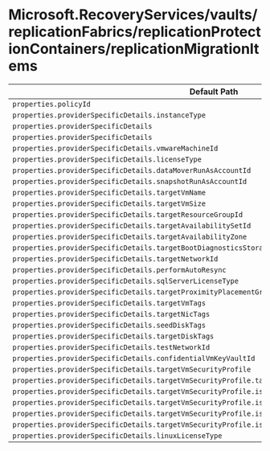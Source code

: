 # Microsoft.RecoveryServices/vaults/replicationFabrics/replicationProtectionContainers/replicationMigrationItems

| Default Path | Alias |
|---|---|
| `properties.policyId` | `Microsoft.RecoveryServices/vaults/replicationFabrics/replicationProtectionContainers/replicationMigrationItems/policyId` |
| `properties.providerSpecificDetails.instanceType` | `Microsoft.RecoveryServices/vaults/replicationFabrics/replicationProtectionContainers/replicationMigrationItems/providerSpecificDetails.instanceType` |
| `properties.providerSpecificDetails` | `Microsoft.RecoveryServices/vaults/replicationFabrics/replicationProtectionContainers/replicationMigrationItems/providerSpecificDetails` |
| `properties.providerSpecificDetails` | `Microsoft.RecoveryServices/vaults/replicationFabrics/replicationProtectionContainers/replicationMigrationItems/providerSpecificDetails.VMwareCbt` |
| `properties.providerSpecificDetails.vmwareMachineId` | `Microsoft.RecoveryServices/vaults/replicationFabrics/replicationProtectionContainers/replicationMigrationItems/providerSpecificDetails.VMwareCbt.vmwareMachineId` |
| `properties.providerSpecificDetails.licenseType` | `Microsoft.RecoveryServices/vaults/replicationFabrics/replicationProtectionContainers/replicationMigrationItems/providerSpecificDetails.VMwareCbt.licenseType` |
| `properties.providerSpecificDetails.dataMoverRunAsAccountId` | `Microsoft.RecoveryServices/vaults/replicationFabrics/replicationProtectionContainers/replicationMigrationItems/providerSpecificDetails.VMwareCbt.dataMoverRunAsAccountId` |
| `properties.providerSpecificDetails.snapshotRunAsAccountId` | `Microsoft.RecoveryServices/vaults/replicationFabrics/replicationProtectionContainers/replicationMigrationItems/providerSpecificDetails.VMwareCbt.snapshotRunAsAccountId` |
| `properties.providerSpecificDetails.targetVmName` | `Microsoft.RecoveryServices/vaults/replicationFabrics/replicationProtectionContainers/replicationMigrationItems/providerSpecificDetails.VMwareCbt.targetVmName` |
| `properties.providerSpecificDetails.targetVmSize` | `Microsoft.RecoveryServices/vaults/replicationFabrics/replicationProtectionContainers/replicationMigrationItems/providerSpecificDetails.VMwareCbt.targetVmSize` |
| `properties.providerSpecificDetails.targetResourceGroupId` | `Microsoft.RecoveryServices/vaults/replicationFabrics/replicationProtectionContainers/replicationMigrationItems/providerSpecificDetails.VMwareCbt.targetResourceGroupId` |
| `properties.providerSpecificDetails.targetAvailabilitySetId` | `Microsoft.RecoveryServices/vaults/replicationFabrics/replicationProtectionContainers/replicationMigrationItems/providerSpecificDetails.VMwareCbt.targetAvailabilitySetId` |
| `properties.providerSpecificDetails.targetAvailabilityZone` | `Microsoft.RecoveryServices/vaults/replicationFabrics/replicationProtectionContainers/replicationMigrationItems/providerSpecificDetails.VMwareCbt.targetAvailabilityZone` |
| `properties.providerSpecificDetails.targetBootDiagnosticsStorageAccountId` | `Microsoft.RecoveryServices/vaults/replicationFabrics/replicationProtectionContainers/replicationMigrationItems/providerSpecificDetails.VMwareCbt.targetBootDiagnosticsStorageAccountId` |
| `properties.providerSpecificDetails.targetNetworkId` | `Microsoft.RecoveryServices/vaults/replicationFabrics/replicationProtectionContainers/replicationMigrationItems/providerSpecificDetails.VMwareCbt.targetNetworkId` |
| `properties.providerSpecificDetails.performAutoResync` | `Microsoft.RecoveryServices/vaults/replicationFabrics/replicationProtectionContainers/replicationMigrationItems/providerSpecificDetails.VMwareCbt.performAutoResync` |
| `properties.providerSpecificDetails.sqlServerLicenseType` | `Microsoft.RecoveryServices/vaults/replicationFabrics/replicationProtectionContainers/replicationMigrationItems/providerSpecificDetails.VMwareCbt.sqlServerLicenseType` |
| `properties.providerSpecificDetails.targetProximityPlacementGroupId` | `Microsoft.RecoveryServices/vaults/replicationFabrics/replicationProtectionContainers/replicationMigrationItems/providerSpecificDetails.VMwareCbt.targetProximityPlacementGroupId` |
| `properties.providerSpecificDetails.targetVmTags` | `Microsoft.RecoveryServices/vaults/replicationFabrics/replicationProtectionContainers/replicationMigrationItems/providerSpecificDetails.VMwareCbt.targetVmTags` |
| `properties.providerSpecificDetails.targetNicTags` | `Microsoft.RecoveryServices/vaults/replicationFabrics/replicationProtectionContainers/replicationMigrationItems/providerSpecificDetails.VMwareCbt.targetNicTags` |
| `properties.providerSpecificDetails.seedDiskTags` | `Microsoft.RecoveryServices/vaults/replicationFabrics/replicationProtectionContainers/replicationMigrationItems/providerSpecificDetails.VMwareCbt.seedDiskTags` |
| `properties.providerSpecificDetails.targetDiskTags` | `Microsoft.RecoveryServices/vaults/replicationFabrics/replicationProtectionContainers/replicationMigrationItems/providerSpecificDetails.VMwareCbt.targetDiskTags` |
| `properties.providerSpecificDetails.testNetworkId` | `Microsoft.RecoveryServices/vaults/replicationFabrics/replicationProtectionContainers/replicationMigrationItems/providerSpecificDetails.VMwareCbt.testNetworkId` |
| `properties.providerSpecificDetails.confidentialVmKeyVaultId` | `Microsoft.RecoveryServices/vaults/replicationFabrics/replicationProtectionContainers/replicationMigrationItems/providerSpecificDetails.VMwareCbt.confidentialVmKeyVaultId` |
| `properties.providerSpecificDetails.targetVmSecurityProfile` | `Microsoft.RecoveryServices/vaults/replicationFabrics/replicationProtectionContainers/replicationMigrationItems/providerSpecificDetails.VMwareCbt.targetVmSecurityProfile` |
| `properties.providerSpecificDetails.targetVmSecurityProfile.targetVmSecurityType` | `Microsoft.RecoveryServices/vaults/replicationFabrics/replicationProtectionContainers/replicationMigrationItems/providerSpecificDetails.VMwareCbt.targetVmSecurityProfile.targetVmSecurityType` |
| `properties.providerSpecificDetails.targetVmSecurityProfile.isTargetVmSecureBootEnabled` | `Microsoft.RecoveryServices/vaults/replicationFabrics/replicationProtectionContainers/replicationMigrationItems/providerSpecificDetails.VMwareCbt.targetVmSecurityProfile.isTargetVmSecureBootEnabled` |
| `properties.providerSpecificDetails.targetVmSecurityProfile.isTargetVmTpmEnabled` | `Microsoft.RecoveryServices/vaults/replicationFabrics/replicationProtectionContainers/replicationMigrationItems/providerSpecificDetails.VMwareCbt.targetVmSecurityProfile.isTargetVmTpmEnabled` |
| `properties.providerSpecificDetails.targetVmSecurityProfile.isTargetVmIntegrityMonitoringEnabled` | `Microsoft.RecoveryServices/vaults/replicationFabrics/replicationProtectionContainers/replicationMigrationItems/providerSpecificDetails.VMwareCbt.targetVmSecurityProfile.isTargetVmIntegrityMonitoringEnabled` |
| `properties.providerSpecificDetails.targetVmSecurityProfile.isTargetVmConfidentialEncryptionEnabled` | `Microsoft.RecoveryServices/vaults/replicationFabrics/replicationProtectionContainers/replicationMigrationItems/providerSpecificDetails.VMwareCbt.targetVmSecurityProfile.isTargetVmConfidentialEncryptionEnabled` |
| `properties.providerSpecificDetails.linuxLicenseType` | `Microsoft.RecoveryServices/vaults/replicationFabrics/replicationProtectionContainers/replicationMigrationItems/providerSpecificDetails.VMwareCbt.linuxLicenseType` |

